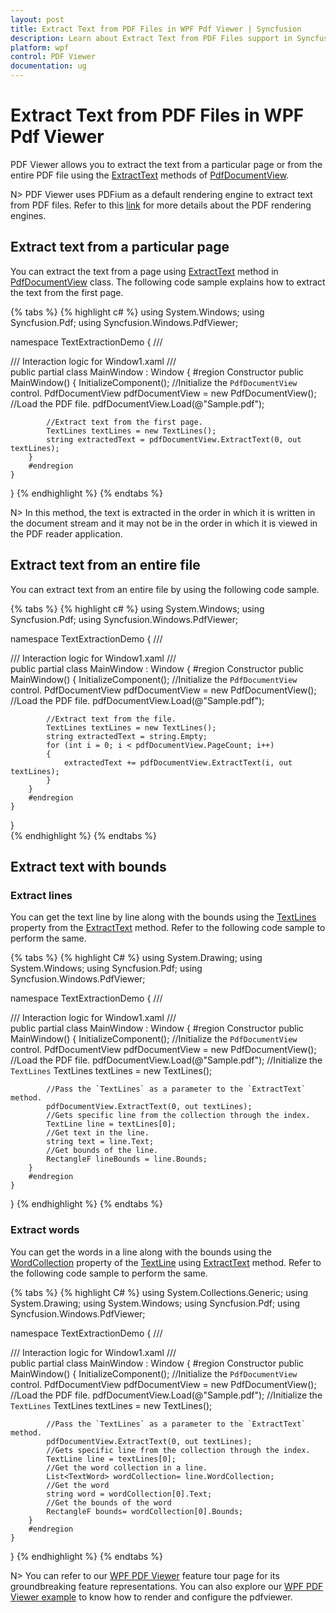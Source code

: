 ```yaml
---
layout: post
title: Extract Text from PDF Files in WPF Pdf Viewer | Syncfusion
description: Learn about Extract Text from PDF Files support in Syncfusion<sup>&reg;</sup>; WPF Pdf Viewer control, its elements and more.
platform: wpf
control: PDF Viewer
documentation: ug
---
```


# Extract Text from PDF Files in WPF Pdf Viewer

PDF Viewer allows you to extract the text from a particular page or from the entire PDF file using the [ExtractText](https://help.syncfusion.com/cr/wpf/Syncfusion.Windows.PdfViewer.PdfDocumentView.html#Syncfusion_Windows_PdfViewer_PdfDocumentView_ExtractText_System_Int32_Syncfusion_Pdf_TextLines__) methods of [PdfDocumentView](https://help.syncfusion.com/cr/wpf/Syncfusion.Windows.PdfViewer.PdfDocumentView.html). 

N> PDF Viewer uses PDFium as a default rendering engine to extract text from PDF files. Refer to this [link](https://help.syncfusion.com/wpf/pdf-viewer/pdf-rendering-engines) for more details about the PDF rendering engines.

## Extract text from a particular page

You can extract the text from a page using [ExtractText](https://help.syncfusion.com/cr/wpf/Syncfusion.Windows.PdfViewer.PdfDocumentView.html#Syncfusion_Windows_PdfViewer_PdfDocumentView_ExtractText_System_Int32_Syncfusion_Pdf_TextLines__) method in [PdfDocumentView](https://help.syncfusion.com/cr/wpf/Syncfusion.Windows.PdfViewer.PdfDocumentView.html) class. The following code sample explains how to extract the text from the first page.

{% tabs %}
{% highlight c# %}
using System.Windows;
using Syncfusion.Pdf;
using Syncfusion.Windows.PdfViewer;

namespace TextExtractionDemo
{
    /// <summary>
    /// Interaction logic for Window1.xaml
    /// </summary>
    public partial class MainWindow : Window
    {
        #region Constructor
        public MainWindow()
        {
            InitializeComponent();
            //Initialize the `PdfDocumentView` control.
            PdfDocumentView pdfDocumentView = new PdfDocumentView();
            //Load the PDF file.
            pdfDocumentView.Load(@"Sample.pdf");

            //Extract text from the first page.
            TextLines textLines = new TextLines();
            string extractedText = pdfDocumentView.ExtractText(0, out textLines);
        }
        #endregion
    }
}
{% endhighlight %}
{% endtabs %}

N> In this method, the text is extracted in the order in which it is written in the document stream and it may not be in the order in which it is viewed in the PDF reader application.

## Extract text from an entire file

You can extract text from an entire file by using the following code sample.

{% tabs %}
{% highlight c# %}
using System.Windows;
using Syncfusion.Pdf;
using Syncfusion.Windows.PdfViewer;

namespace TextExtractionDemo
{
    /// <summary>
    /// Interaction logic for Window1.xaml
    /// </summary>
    public partial class MainWindow : Window
    {
        #region Constructor
        public MainWindow()
        {
            InitializeComponent();
		    //Initialize the `PdfDocumentView` control.
            PdfDocumentView pdfDocumentView = new PdfDocumentView();
		    //Load the PDF file.
            pdfDocumentView.Load(@"Sample.pdf");
			
		    //Extract text from the file.
            TextLines textLines = new TextLines();
            string extractedText = string.Empty;
            for (int i = 0; i < pdfDocumentView.PageCount; i++)
            {
                extractedText += pdfDocumentView.ExtractText(i, out textLines);
            }
        }
        #endregion
    }
}			
{% endhighlight %}
{% endtabs %}

## Extract text with bounds

### Extract lines

You can get the text line by line along with the bounds using the [TextLines](https://help.syncfusion.com/cr/wpf/Syncfusion.Pdf.TextLines.html) property from the [ExtractText](https://help.syncfusion.com/cr/wpf/Syncfusion.Windows.PdfViewer.PdfDocumentView.html#Syncfusion_Windows_PdfViewer_PdfDocumentView_ExtractText_System_Int32_Syncfusion_Pdf_TextLines__) method. Refer to the following code sample to perform the same.

{% tabs %}
{% highlight C# %}
using System.Drawing;
using System.Windows;
using Syncfusion.Pdf;
using Syncfusion.Windows.PdfViewer;

namespace TextExtractionDemo
{
    /// <summary>
    /// Interaction logic for Window1.xaml
    /// </summary>
    public partial class MainWindow : Window
    {
        #region Constructor
        public MainWindow()
        {
            InitializeComponent();
            //Initialize the `PdfDocumentView` control.
            PdfDocumentView pdfDocumentView = new PdfDocumentView();
            //Load the PDF file.
            pdfDocumentView.Load(@"Sample.pdf");
            //Initialize the `TextLines`
            TextLines textLines = new TextLines();
			
            //Pass the `TextLines` as a parameter to the `ExtractText` method.
            pdfDocumentView.ExtractText(0, out textLines);
            //Gets specific line from the collection through the index.
            TextLine line = textLines[0];
            //Get text in the line.
            string text = line.Text;
            //Get bounds of the line.
            RectangleF lineBounds = line.Bounds;
        }
        #endregion
    }
}
{% endhighlight %}
{% endtabs %}

### Extract words
 
You can get the words in a line along with the bounds using the [WordCollection](https://help.syncfusion.com/cr/wpf/Syncfusion.Pdf.TextLine.html#Syncfusion_Pdf_TextLine_WordCollection) property of the [TextLine](https://help.syncfusion.com/cr/wpf/Syncfusion.Pdf.TextLine.html) using [ExtractText](https://help.syncfusion.com/cr/wpf/Syncfusion.Windows.PdfViewer.PdfDocumentView.html#Syncfusion_Windows_PdfViewer_PdfDocumentView_ExtractText_System_Int32_Syncfusion_Pdf_TextLines__) method. Refer to the following code sample to perform the same.

{% tabs %}
{% highlight C# %}
using System.Collections.Generic;
using System.Drawing;
using System.Windows;
using Syncfusion.Pdf;
using Syncfusion.Windows.PdfViewer;

namespace TextExtractionDemo
{
    /// <summary>
    /// Interaction logic for Window1.xaml
    /// </summary>
    public partial class MainWindow : Window
    {
        #region Constructor
        public MainWindow()
        {
            InitializeComponent();
            //Initialize the `PdfDocumentView` control.
            PdfDocumentView pdfDocumentView = new PdfDocumentView();
            //Load the PDF file.
            pdfDocumentView.Load(@"Sample.pdf");
            //Initialize the `TextLines`
            TextLines textLines = new TextLines();

            //Pass the `TextLines` as a parameter to the `ExtractText` method.
            pdfDocumentView.ExtractText(0, out textLines);
            //Gets specific line from the collection through the index.
            TextLine line = textLines[0];
            //Get the word collection in a line.
            List<TextWord> wordCollection= line.WordCollection;
            //Get the word
            string word = wordCollection[0].Text;
            //Get the bounds of the word
            RectangleF bounds= wordCollection[0].Bounds;
        }
        #endregion
    }
}
{% endhighlight %}
{% endtabs %}


N> You can refer to our [WPF PDF Viewer](https://www.syncfusion.com/wpf-controls/pdf-viewer) feature tour page for its groundbreaking feature representations. You can also explore our [WPF PDF Viewer example](https://github.com/syncfusion/wpf-demos) to know how to render and configure the pdfviewer.
